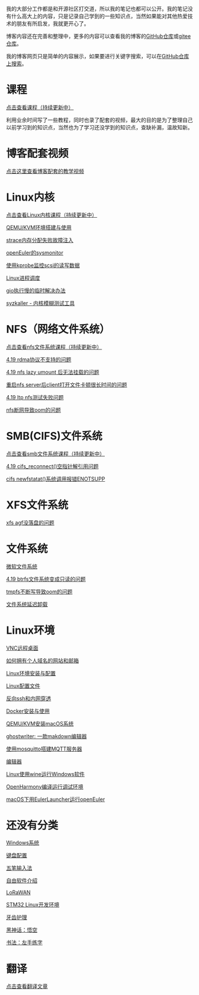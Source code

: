 我的大部分工作都是和开源社区打交道，所以我的笔记也都可以公开。我的笔记没有什么高大上的内容，只是记录自己学到的一些知识点，当然如果能对其他热爱技术的朋友有所启发，我就更开心了。

博客内容还在完善和整理中，更多的内容可以查看我的博客的[GitHub仓库](https://github.com/chenxiaosonggithub/blog)或[gitee仓库](https://gitee.com/chenxiaosonggitee/blog)。

我的博客网页只是简单的内容展示，如果要进行关键字搜索，可以在[GitHub仓库上搜索](https://github.com/search?q=repo%3Achenxiaosonggithub%2Fblog+&type=code)。

# 课程

[点击查看课程（持续更新中）](https://chenxiaosong.com/courses.html)

利用业余时间写了一些教程，同时也录了配套的视频，最大的目的是为了整理自己以前学习到的知识点，当然也为了学习还没学到的知识点，查缺补漏，温故知新。

# 博客配套视频

[点击这里查看博客配套的教学视频](https://chenxiaosong.com/video.html)

# Linux内核

[点击查看Linux内核课程（持续更新中）](https://chenxiaosong.com/courses/kernel/kernel.html)

[QEMU/KVM环境搭建与使用](https://chenxiaosong.com/src/kernel-environment/kernel-qemu-kvm.html)

[strace内存分配失败故障注入](https://chenxiaosong.com/src/strace-fault-inject/strace-fault-inject.html)

[openEuler的sysmonitor](https://chenxiaosong.com/src/kernel/openeuler-sysmonitor.html)

[使用kprobe监控scsi的读写数据](https://chenxiaosong.com/src/kernel/kprobe-scsi-data.html)

[Linux进程调度](https://chenxiaosong.com/src/process/process.html)

[gio执行慢的临时解决办法](https://chenxiaosong.com/src/kernel/gio-to-mount.html)

<!-- b站 Linux内核加餐: 003-syzkaller 视频里展示 -->
[syzkaller - 内核模糊测试工具](https://chenxiaosong.com/courses/kernel/kernel-tests.html)

# NFS（网络文件系统）

[点击查看nfs文件系统课程（持续更新中）](https://chenxiaosong.com/courses/nfs/nfs.html)

[4.19 rdma协议不支持的问题](https://chenxiaosong.com/src/nfs/4.19-rdma-not-supported.html)

[4.19 nfs lazy umount 后无法挂载的问题](https://chenxiaosong.com/src/nfs/4.19-nfs-mount-hung.html)

[重启nfs server后client打开文件卡顿很长时间的问题](https://chenxiaosong.com/src/nfs/unable-to-initialize-client-recovery-tracking.html)

[4.19 ltp nfs测试失败问题](https://chenxiaosong.com/src/nfs/4.19-ltp-nfs-fail.html)

[nfs断网导致oom的问题](https://chenxiaosong.com/src/nfs/nfs-no-net-oom.html)

# SMB(CIFS)文件系统

[点击查看smb文件系统课程（持续更新中）](https://chenxiaosong.com/courses/smb/smb.html)

[4.19 cifs_reconnect()空指针解引用问题](https://chenxiaosong.com/courses/smb/issues/4.19-null-ptr-deref-in-cifs_reconnect.html)

[cifs newfstatat()系统调用报错ENOTSUPP](https://chenxiaosong.com/courses/smb/issues/cifs-newfstatat-ENOTSUPP.html)

# XFS文件系统

[xfs agf没落盘的问题](https://chenxiaosong.com/src/xfs/xfs-shutdown-fs.html)

<!--
# EXT文件系统
-->

# 文件系统

[微软文件系统](https://chenxiaosong.com/src/filesystem/microsoft-fs.html)

[4.19 btrfs文件系统变成只读的问题](https://chenxiaosong.com/src/btrfs/4.19-btrfs-forced-readonly.html)

[tmpfs不断写导致oom的问题](https://chenxiaosong.com/src/filesystem/tmpfs-oom.html)

[文件系统延迟卸载](https://chenxiaosong.com/src/filesystem/lazy-umount.html)

# Linux环境

[VNC远程桌面](https://chenxiaosong.com/src/userspace-environment/vnc.html)

[如何拥有个人域名的网站和邮箱](https://chenxiaosong.com/src/blog-web/blog-web.html)

[Linux环境安装与配置](https://chenxiaosong.com/src/userspace-environment/install-linux.html)

[Linux配置文件](https://chenxiaosong.com/src/linux-config/linux-config.html)

[反向ssh和内网穿透](https://chenxiaosong.com/src/ssh-reverse/ssh-reverse.html)

[Docker安装与使用](https://chenxiaosong.com/src/docker/docker.html)

[QEMU/KVM安装macOS系统](https://chenxiaosong.com/src/macos/qemu-kvm-install-macos.html)

[ghostwriter: 一款makdown编辑器](https://chenxiaosong.com/src/userspace-environment/ghostwriter-makdown.html)

[使用mosquitto搭建MQTT服务器](https://chenxiaosong.com/src/userspace-environment/mosquitto-mqtt.html)

[编辑器](https://chenxiaosong.com/src/editor/editor.html)

[Linux使用wine运行Windows软件](https://chenxiaosong.com/src/windows/wine.html)

[OpenHarmony编译运行调试环境](https://chenxiaosong.com/src/openharmony/openharmony.html)

[macOS下用EulerLauncher运行openEuler](https://chenxiaosong.com/src/userspace-environment/eulerlauncher.html)

# 还没有分类

[Windows系统](https://chenxiaosong.com/src/windows/windows.html)

[键盘配置](https://chenxiaosong.com/src/keybord/keybord.html)

[五笔输入法](https://chenxiaosong.com/src/wubi/wubi.html)

[自由软件介绍](https://chenxiaosong.com/src/free-software/free-software.html)

[LoRaWAN](https://chenxiaosong.com/src/lorawan/lorawan.html)

[STM32 Linux开发环境](https://chenxiaosong.com/src/lorawan/stm32-linux.html)

[牙齿护理](https://chenxiaosong.com/src/health/tooth-clean.html)

[黑神话：悟空](https://chenxiaosong.com/src/game/black-myth-wukong.html)

[书法：左手练字](https://gitee.com/chenxiaosonggitee/blog/blob/master/src/gitee-md/书法.md)

# 翻译

[点击查看翻译文章](https://chenxiaosong.com/src/blog-web/translations.html)
